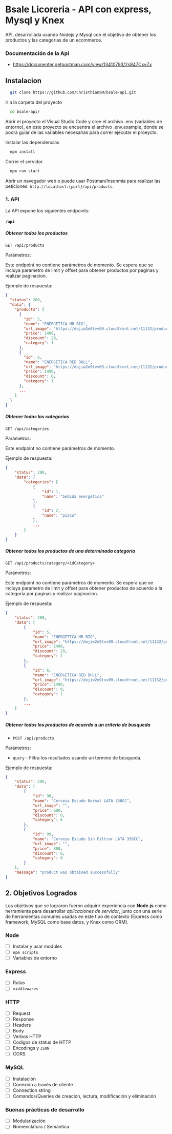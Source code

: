 # Bsale Licoreria - API con express, Mysql y Knex

API, desarrollada usando Nodejs y Mysql con el objetivo de obtener los productos y las categorias de un ecommerce.

### Documentación de la Api
* https://documenter.getpostman.com/view/13410793/2s847CxvZx

## Instalacion

```bash
  git clone https://github.com/ChristhianSM/bsale-api.git
```

Ir a la carpeta del proyecto

```bash
  cd bsale-api/
```

Abrir el proyecto el Visual Studio Code y cree el archivo .env (variables de entorno), en este proyecto se encuentra el archivo .env.example, donde se podra guiar de las variables necesarias para correr ejecutar el proeycto.

Instalar las dependencias

```bash
  npm install
```

Correr el servidor

```bash
  npm run start
```

Abrir un navegador web o puede usar Postman/Insonmia para realizar las peticiones: ```http://localhost:{port}/api/products```.


### 1. API

La API expone los siguientes endpoints:

#### `/api`

##### Obtener todos los productos
```
GET /api/products
```

Parámetros:

Este endpoint no contiene parámetros de momento.
Se espera que se incluya parametro de limit y offset para obtener productos por paginas y realizar paginacion.

Ejemplo de respuesta:
```json
{
  "status": 200,
  "data": {
    "products": [
      {
        "id": 5,
        "name": "ENERGETICA MR BIG",
        "url_image": "https://dojiw2m9tvv09.cloudfront.net/11132/product/misterbig3308256.jpg",
        "price": 1490,
        "discount": 20,
        "category": 1
      },
      {
        "id": 6,
        "name": "ENERGETICA RED BULL",
        "url_image": "https://dojiw2m9tvv09.cloudfront.net/11132/product/redbull8381.jpg",
        "price": 1490,
        "discount": 0,
        "category": 1
      },
      ...
    ]
  }
}
```

##### Obtener todas las categorias
```
GET /api/categories
```

Parámetros:

Este endpoint no contiene parámetros de momento.

Ejemplo de respuesta:
```json
{
    "status": 200,
    "data": {
        "categories": [
            {
                "id": 1,
                "name": "bebida energetica"
            },
            {
                "id": 2,
                "name": "pisco"
            },
            ...
        ]
    }
}
```

##### Obtener todos los productos de una determinada categoria
```
GET /api/products/category/<idCategory>
```

Parámetros:

Este endpoint no contiene parámetros de momento.
Se espera que se incluya parametro de limit y offset para obtener productos de acuerdo a la categoria por paginas y realizar paginacion.

Ejemplo de respuesta:
```json
{
    "status": 200,
    "data": [
        {
            "id": 5,
            "name": "ENERGETICA MR BIG",
            "url_image": "https://dojiw2m9tvv09.cloudfront.net/11132/product/misterbig3308256.jpg",
            "price": 1490,
            "discount": 20,
            "category": 1
        },
        {
            "id": 6,
            "name": "ENERGETICA RED BULL",
            "url_image": "https://dojiw2m9tvv09.cloudfront.net/11132/product/redbull8381.jpg",
            "price": 1490,
            "discount": 0,
            "category": 1
        },
        ...
    ]
}
```

##### Obtener todos los productos de acuerdo a un criterio de busqueda
* `POST /api/products`

Parámetros:

-  `query` - Filtra los resultados usando un termino de búsqueda.

Ejemplo de respuesta:
```json
{
    "status": 200,
    "data": [
        {
            "id": 98,
            "name": "Cerveza Escudo Normal LATA 350CC",
            "url_image": "",
            "price": 600,
            "discount": 0,
            "category": 6
        },
        {
            "id": 99,
            "name": "Cerveza Escudo Sin Filtrar LATA 350CC",
            "url_image": "",
            "price": 800,
            "discount": 0,
            "category": 6
        }
    ],
    "message": "product was obtained successfully"
}
```

## 2. Objetivos Logrados

Los objetivos que se lograron fueron adquirir experiencia con **Node.js**
como herramienta para desarrollar _aplicaciones de servidor_, junto con una
serie de herramientas comunes usadas en este tipo de contexto (Express como
framework, MySQL como base datos, y Knex como ORM).

### Node

* [ ] Instalar y usar modules
* [ ] `npm scripts`
* [ ] Variables de entorno

### Express

* [ ] Rutas
* [ ] `middlewares`

### HTTP

* [ ] Request
* [ ] Response
* [ ] Headers
* [ ] Body
* [ ] Verbos HTTP
* [ ] Codigos de status de HTTP
* [ ] Encodings y `JSON`
* [ ] CORS

### MySQL

* [ ] Instalación
* [ ] Conexión a través de cliente
* [ ] Connection string
* [ ] Comandos/Queries de creacion, lectura, modificación y eliminación

### Buenas prácticas de desarrollo

* [ ] Modularización
* [ ] Nomenclatura / Semántica
